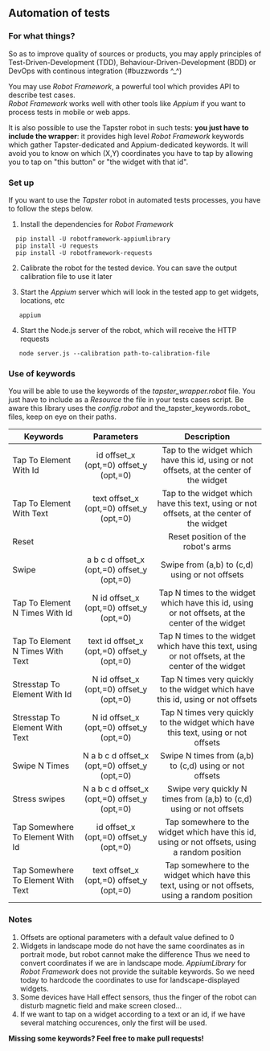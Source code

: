 ## Automation of tests

### For what things?

So as to improve quality of sources or products, you may apply principles of Test-Driven-Development (TDD), Behaviour-Driven-Development (BDD) or DevOps with continous integration (#buzzwords ^_^)

You may use _Robot Framework_, a powerful tool which provides API to describe test cases.  
_Robot Framework_ works well with other tools like _Appium_ if you want to process tests in mobile or web apps.  

It is also possible to use the Tapster robot in such tests: **you just have to include the wrapper**: it provides high level _Robot Framework_ keywords which gather Tapster-dedicated and Appium-dedicated keywords. It will avoid you to know on which (X,Y) coordinates you have to tap by allowing you to tap on "this button" or "the widget with that id".

### Set up

If you want to use the _Tapster_ robot in automated tests processes, you have to follow the steps below.

1. Install the dependencies for _Robot Framework_
```shell
  pip install -U robotframework-appiumlibrary
  pip install -U requests
  pip install -U robotframework-requests
```

2. Calibrate the robot for the tested device. You can save the output calibration file to use it later

3. Start the _Appium_ server which will look in the tested app to get widgets, locations, etc
```shell
   appium
```

4. Start the Node.js server of the robot, which will receive the HTTP requests
```shell
   node server.js --calibration path-to-calibration-file
```

### Use of keywords

You will be able to use the keywords of the _tapster_wrapper.robot_ file. You just have to include as a _Resource_ the file in your tests cases script. Be aware this library uses the _config.robot_ and the_tapster_keywords.robot_ files, keep on eye on their paths.


| Keywords			| Parameters    								| Description							|
| ------------------------------|:-----------------------------------------------------------------------------:|:-------------------------------------------------------------:|
| Tap To Element With Id	| id    offset_x (opt,=0)    offset_y (opt,=0)					| Tap to the widget which have this id, using or not offsets, at the center of the widget    |
| Tap To Element With Text	| text    offset_x (opt,=0)    offset_y (opt,=0)				| Tap to the widget which have this text, using or not offsets, at the center of the widget  |
| Reset				| 										| Reset position of the robot's arms				|
| Swipe				| a    b    c    d    offset_x (opt,=0)    offset_y (opt,=0)                    | Swipe from (a,b) to (c,d) using or not offsets		|
| Tap To Element N Times With Id	| N    id    offset_x (opt,=0)    offset_y (opt,=0)					| Tap N times to the widget which have this id, using or not offsets, at the center of the widget    |
| Tap To Element N Times With Text	| text    id    offset_x (opt,=0)    offset_y (opt,=0)					| Tap N times to the widget which have this text, using or not offsets, at the center of the widget    |
| Stresstap To Element With Id	| N    id    offset_x (opt,=0)    offset_y (opt,=0)					| Tap N times very quickly to the widget which have this id, using or not offsets    |
| Stresstap To Element With Text	| N    id    offset_x (opt,=0)    offset_y (opt,=0)					| Tap N times very quickly to the widget which have this text, using or not offsets    |
| Swipe N Times				| N    a    b    c    d    offset_x (opt,=0)    offset_y (opt,=0)                    | Swipe N times from (a,b) to (c,d) using or not offsets		|
| Stress swipes				| N    a    b    c    d    offset_x (opt,=0)    offset_y (opt,=0)                    | Swipe very quickly N times from (a,b) to (c,d) using or not offsets		|
| Tap Somewhere To Element With Id	| id    offset_x (opt,=0)    offset_y (opt,=0)					| Tap somewhere to the widget which have this id, using or not offsets, using a random position    |
| Tap Somewhere To Element With Text	| text    offset_x (opt,=0)    offset_y (opt,=0)				| Tap somewhere to the widget which have this text, using or not offsets, using a random position  |

### Notes

1. Offsets are optional parameters with a default value defined to 0
2. Widgets in landscape mode do not have the same coordinates as in portrait mode, but robot cannot make the difference
 Thus we need to convert coordinates if we are in landscape mode. _AppiumLibrary_ for _Robot Framework_ does not provide
 the suitable keywords. So we need today to hardcode the coordinates to use for landscape-displayed widgets.
3. Some devices have Hall effect sensors, thus the finger of the robot can disturb magnetic field and make screen closed...
4. If we want to tap on a widget according to a text or an id, if we have several matching occurences, only the first will be used.

**Missing some keywords? Feel free to make pull requests!**
